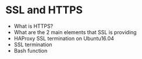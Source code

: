 # SSL and HTTPS

+ What is HTTPS?
+ What are the 2 main elements that SSL is providing
+ HAProxy SSL termination on Ubuntu16.04
+ SSL termination
+ Bash function
